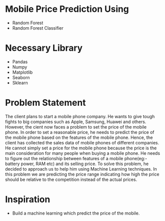 # Mobile Price Prediction Using

- Random Forest
- Random Forest Classifier

# Necessary Library

- Pandas
- Numpy
- Matplotlib
- Seaborn
- Sklearn

# Problem Statement

The client plans to start a mobile phone company. He wants to give tough fights to big companies such as Apple, Samsung, Huawei and others. However, the cient now faces a problem to set the price of the mobile phone.
In order to set a reasonable price, he needs to predict the price of the mobile phone based on the features of the mobile phone. Hence, the client has collected the sales data of mobile phones of different companies. He cannot simply set a price for the mobile phone because the price is the main consideration for many people when buying a mobile phone. He needs to figure out the relationship between features of a mobile phone(eg:- battery power, RAM etc) and its selling price.
To solve this problem, he decided to approach us to help him using Machine Learning techniques. In this problem we are predicting the price range indicating how high the price should be relative to the competition instead of the actual prices.

# Inspiration

- Build a machine learning which predict the price of the mobile.
